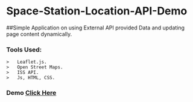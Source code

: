 # Space-Station-Location-API-Demo

##Simple Application on using External API provided Data and updating page content dynamically.


### Tools Used:
    >   Leaflet.js.
    >   Open Street Maps.
    >   ISS API.
    >   Js, HTML, CSS.
    
    
    
### Demo [Click Here](https://safei-ashraf.github.io/Space-Station-Location-API-Demo/)

